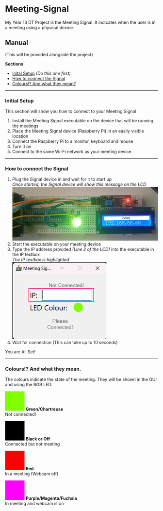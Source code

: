 # Meeting-Signal
My Year 13 DT Project is the Meeting Signal. It indicates when the user is in a meeting using a physical device.

## Manual
(This will be provided alongside the project)

**Sections**
- [Inital Setup](https://github.com/Caleb-Pace-School/Meeting-Signal/new/main?readme=1#initial-setup) *(Do this one first)*
- [How to connect the Signal](https://github.com/Caleb-Pace-School/Meeting-Signal/new/main?readme=1#how-to-connect-the-signal)
- [Colours!? And what they mean?](https://github.com/Caleb-Pace-School/Meeting-Signal/new/main?readme=1#colours-and-what-they-mean)

---
### Initial Setup
This section will show you how to connect to your Meeting Signal
1. Install the Meeting Signal executable on the device that will be running the meetings
2. Place the Meeting Signal device (Raspberry Pi) in an easily visible location
3. Connect the Raspberry Pi to a monitor, keyboard and mouse
4. Turn it on
5. Connect to the same Wi-Fi network as your meeting device

---
### How to connect the Signal
1. Plug the Signal device in and wait for it to start up
<br/>*Once started; the Signal device will show this message on the LCD*
<br/>![Meeting Signal - Startup.png](Manual%20Images/Meeting%20Signal%20-%20Startup.png)
2. Start the executable on your meeting device
3. Type the IP address provided *(Line 2 of the LCD)* into the executable in the IP textbox
<br/>*The IP textbox is highlighted*
<br/>![GUI - IP textbox highlighted.png](Manual%20Images/GUI%20-%20IP%20textbox%20highlighted.png)
4. Wait for connection (This can take up to 10 seconds)

You are All Set!

---
### Colours!? And what they mean.
The colours indicate the state of the meeting. They will be shown in the GUI and using the RGB LED.

![#7FFF00](Manual%20Images/%237FFF00.png)
**Green/Chartreuse**
<br/>Not connected!

![#000000](Manual%20Images/%23000000.png)
**Black or Off**
<br/>Connected but not meeting

![#FF0000](Manual%20Images/%23FF0000.png)
**Red**
<br/>In a meeting (Webcam off)

![#FF00FF](Manual%20Images/%23FF00FF.png)
**Purple/Magenta/Fuchsia**
<br/>In meeting and webcam is on

